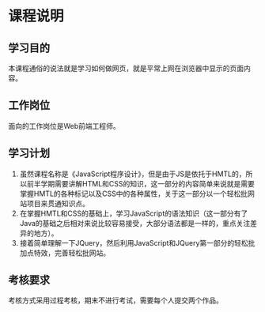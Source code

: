 # 课程说明

## 学习目的

本课程通俗的说法就是学习如何做网页，就是平常上网在浏览器中显示的页面内容。

## 工作岗位

面向的工作岗位是Web前端工程师。

## 学习计划

1. 虽然课程名称是《JavaScript程序设计》，但是由于JS是依托于HMTL的，所以前半学期需要讲解HTML和CSS的知识，这一部分的内容简单来说就是需要掌握HMTL的各种标记以及CSS中的各种属性，关于这一部分以一个轻松批网站项目来贯通知识点。
2. 在掌握HMTL和CSS的基础上，学习JavaScript的语法知识（这一部分有了Java的基础之后相对来说比较容易接受，大部分语法都是一样的，重点关注差异的地方）。
3. 接着简单理解一下JQuery，然后利用JavaScript和JQuery第一部分的轻松批加点特效，完善轻松批网站。

## 考核要求

考核方式采用过程考核，期末不进行考试，需要每个人提交两个作品。
